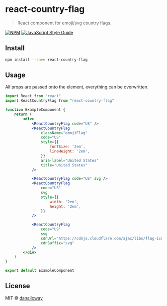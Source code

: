 # react-country-flag

> React component for emoji/svg country flags.

[![NPM](https://img.shields.io/npm/v/react-country-flag.svg)](https://www.npmjs.com/package/react-country-flag)
[![JavaScript Style Guide](https://img.shields.io/badge/code_style-standard-brightgreen.svg)](https://standardjs.com)

## Install

```bash
npm install --save react-country-flag
```

## Usage

All props are passed onto the element, everything can be overwritten.

```jsx
import React from "react"
import ReactCountryFlag from "react-country-flag"

function ExampleComponent {
    return (
        <div>
            <ReactCountryFlag code="US" />
            <ReactCountryFlag
                className="emojiFlag"
                code="US"
                style={{
                    fontSize: '2em',
                    lineHeight: '2em',
                }}
                aria-label="United States"
                title="United States"
            />

            <ReactCountryFlag code="US" svg />
            <ReactCountryFlag
                code="US"
                svg
                style={{
                    width: '2em',
                    height: '2em',
                }}
            />

            <ReactCountryFlag
                code="US"
                svg
                cdnUrl="https://cdnjs.cloudflare.com/ajax/libs/flag-icon-css/3.4.3/flags/1x1/"
                cdnSuffix="svg"
            />
        </div>
    )
}

export default ExampleComponent
```

## License

MIT © [danalloway](https://github.com/danalloway)
